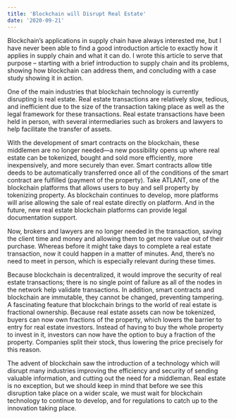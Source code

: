 ```yaml
---
title: 'Blockchain will Disrupt Real Estate'
date: '2020-09-21'
---
```


Blockchain’s applications in supply chain have always interested me, but I have never been able to find a good introduction article to exactly how it applies in supply chain and what it can do. I wrote this article to serve that purpose – starting with a brief introduction to supply chain and its problems, showing how blockchain can address them, and concluding with a case study showing it in action.

One of the main industries that blockchain technology is currently disrupting is real estate. Real estate transactions are relatively slow, tedious, and inefficient due to the size of the transaction taking place as well as the legal framework for these transactions. Real estate transactions have been held in person, with several intermediaries such as brokers and lawyers to help facilitate the transfer of assets.

With the development of smart contracts on the blockchain, these middlemen are no longer needed—a new possibility opens up where real estate can be tokenized, bought and sold more efficiently, more inexpensively, and more securely than ever. Smart contracts allow title deeds to be automatically transferred once all of the conditions of the smart contract are fulfilled (payment of the property). Take ATLANT, one of the blockchain platforms that allows users to buy and sell property by tokenizing property. As blockchain continues to develop, more platforms will arise allowing the sale of real estate directly on platform. And in the future, new real estate blockchain platforms can provide legal documentation support. 

Now, brokers and lawyers are no longer needed in the transaction, saving the client time and money and allowing them to get more value out of their purchase. Whereas before it might take days to complete a real estate transaction, now it could happen in a matter of minutes. And, there’s no need to meet in person, which is especially relevant during these times.

Because blockchain is decentralized, it would improve the security of real estate transactions; there is no single point of failure as all of the nodes in the network help validate transactions. In addition, smart contracts and blockchain are immutable, they cannot be changed, preventing tampering.
A fascinating feature that blockchain brings to the world of real estate is fractional ownership. Because real estate assets can now be tokenized, buyers can now own fractions of the property, which lowers the barrier to entry for real estate investors. Instead of having to buy the whole property to invest in it, investors can now have the option to buy a fraction of the property. Companies split their stock, thus lowering the price precisely for this reason. 

The advent of blockchain saw the introduction of a technology which will disrupt many industries improving the efficiency and security of sending valuable information, and cutting out the need for a middleman. Real estate is no exception, but we should keep in mind that before we see this disruption take place on a wider scale, we must wait for blockchain technology to continue to develop, and for regulations to catch up to the innovation taking place.
